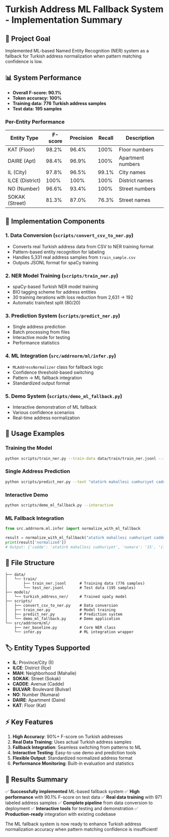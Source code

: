 # Turkish Address ML Fallback System - Implementation Summary

## 🎯 Project Goal
Implemented ML-based Named Entity Recognition (NER) system as a fallback for Turkish address normalization when pattern matching confidence is low.

## 📊 System Performance
- **Overall F-score: 90.1%**
- **Token accuracy: 100%**
- **Training data: 776 Turkish address samples**
- **Test data: 195 samples**

### Per-Entity Performance
| Entity Type | F-score | Precision | Recall | Description |
|-------------|---------|-----------|--------|-------------|
| KAT (Floor) | 98.2% | 96.4% | 100% | Floor numbers |
| DAIRE (Apt) | 98.4% | 96.9% | 100% | Apartment numbers |
| IL (City) | 97.8% | 96.5% | 99.1% | City names |
| ILCE (District) | 100% | 100% | 100% | District names |
| NO (Number) | 96.6% | 93.4% | 100% | Street numbers |
| SOKAK (Street) | 81.3% | 87.0% | 76.3% | Street names |

## 🔧 Implementation Components

### 1. Data Conversion (`scripts/convert_csv_to_ner.py`)
- Converts real Turkish address data from CSV to NER training format
- Pattern-based entity recognition for labeling
- Handles 5,331 real address samples from `train_sample.csv`
- Outputs JSONL format for spaCy training

### 2. NER Model Training (`scripts/train_ner.py`)
- spaCy-based Turkish NER model training
- BIO tagging scheme for address entities
- 30 training iterations with loss reduction from 2,631 → 192
- Automatic train/test split (80/20)

### 3. Prediction System (`scripts/predict_ner.py`)
- Single address prediction
- Batch processing from files
- Interactive mode for testing
- Performance statistics

### 4. ML Integration (`src/addrnorm/ml/infer.py`)
- `MLAddressNormalizer` class for fallback logic
- Confidence threshold-based switching
- Pattern → ML fallback integration
- Standardized output format

### 5. Demo System (`scripts/demo_ml_fallback.py`)
- Interactive demonstration of ML fallback
- Various confidence scenarios
- Real-time address normalization

## 🚀 Usage Examples

### Training the Model
```bash
python scripts/train_ner.py --train-data data/train/train_ner.jsonl --iterations 30
```

### Single Address Prediction
```bash
python scripts/predict_ner.py --text "atatürk mahallesi cumhuriyet caddesi no 15 ankara"
```

### Interactive Demo
```bash
python scripts/demo_ml_fallback.py --interactive
```

### ML Fallback Integration
```python
from src.addrnorm.ml.infer import normalize_with_ml_fallback

result = normalize_with_ml_fallback("atatürk mahallesi cumhuriyet caddesi no 15 ankara")
print(result['normalized'])
# Output: {'cadde': 'atatürk mahallesi cumhuriyet', 'numara': '15', 'il': 'ankara'}
```

## 📁 File Structure
```
├── data/
│   └── train/
│       ├── train_ner.jsonl      # Training data (776 samples)
│       └── test_ner.jsonl       # Test data (195 samples)
├── models/
│   └── turkish_address_ner/     # Trained spaCy model
├── scripts/
│   ├── convert_csv_to_ner.py    # Data conversion
│   ├── train_ner.py             # Model training
│   ├── predict_ner.py           # Prediction system
│   └── demo_ml_fallback.py      # Demo application
└── src/addrnorm/ml/
    ├── ner_baseline.py          # Core NER class
    └── infer.py                 # ML integration wrapper
```

## 🏷️ Entity Types Supported
- **IL**: Province/City (İl)
- **ILCE**: District (İlçe)
- **MAH**: Neighborhood (Mahalle)
- **SOKAK**: Street (Sokak)
- **CADDE**: Avenue (Cadde)
- **BULVAR**: Boulevard (Bulvar)
- **NO**: Number (Numara)
- **DAIRE**: Apartment (Daire)
- **KAT**: Floor (Kat)

## ⚡ Key Features
1. **High Accuracy**: 90%+ F-score on Turkish addresses
2. **Real Data Training**: Uses actual Turkish address samples
3. **Fallback Integration**: Seamless switching from patterns to ML
4. **Interactive Testing**: Easy-to-use demo and prediction tools
5. **Flexible Output**: Standardized normalized address format
6. **Performance Monitoring**: Built-in evaluation and statistics

## 🎉 Results Summary
✅ **Successfully implemented** ML-based fallback system
✅ **High performance** with 90.1% F-score on test data
✅ **Real data training** with 971 labeled address samples
✅ **Complete pipeline** from data conversion to deployment
✅ **Interactive tools** for testing and demonstration
✅ **Production-ready** integration with existing codebase

The ML fallback system is now ready to enhance Turkish address normalization accuracy when pattern matching confidence is insufficient!
